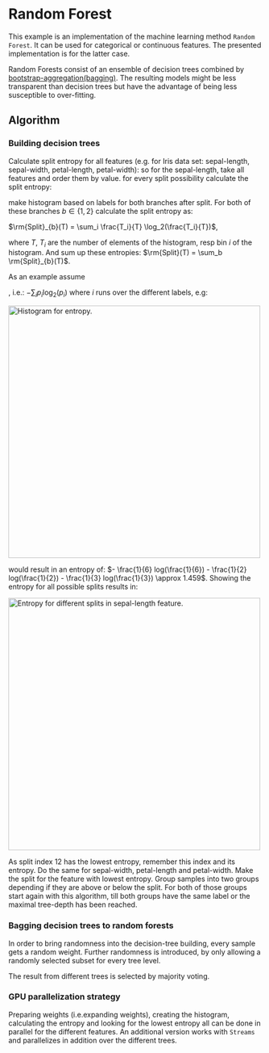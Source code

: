# Random Forest
This example is an implementation of the machine learning method `Random Forest`. It can be used for categorical or continuous features.
The presented implementation is for the latter case.

Random Forests consist of an ensemble of decision trees combined by [bootstrap-aggregation(bagging)](http://en.wikipedia.org/wiki/Bootstrap_aggregating). 
The resulting models might be less transparent than decision trees but have the advantage of being less susceptible to over-fitting.

## Algorithm

### Building decision trees

Calculate split entropy for all features (e.g. for Iris data set: sepal-length, sepal-width, petal-length, petal-width): so for the sepal-length, take all features and order them by value.
for every split possibility calculate the split entropy:

make histogram based on labels for both branches after split. For both of these branches $b \in \{1,2\}$ calculate the split entropy as:

$\rm{Split}_{b}(T) = \sum_i \frac{T_i}{T} \log_2(\frac{T_i}{T})$,

where $T$, $T_i$ are the number of elements of the histogram, resp bin $i$ of the histogram. And sum up these entropies: $\rm{Split}(T) = \sum_b \rm{Split}_{b}(T)$.

As an example assume 

, i.e.: $- \sum_i p_i \log_2(p_i)$ where $i$ runs over the different labels, e.g:

<img src="../../content/images/histogramOnLabels.png" width="500" alt="Histogram for entropy.">

would result in an entropy of: $- \frac{1}{6} log(\frac{1}{6}) - \frac{1}{2} log(\frac{1}{2}) - \frac{1}{3} log(\frac{1}{3}) \approx 1.459$.
Showing the entropy for all possible splits results in:

<img src="../../content/images/Entropy.png" width="500" alt="Entropy for different splits in sepal-length feature.">

As split index 12 has the lowest entropy, remember this index and its entropy.
Do the same for sepal-width, petal-length and petal-width. Make the split for the feature with lowest entropy. Group samples into two groups depending if they
are above or below the split. For both of those groups start again with this algorithm, till both groups have the same label or the maximal tree-depth has been reached.

### Bagging decision trees to random forests
In order to bring randomness into the decision-tree building, every sample gets a random weight. Further randomness is introduced, by only allowing a randomly selected subset
for every tree level.

The result from different trees is selected by majority voting.

### GPU parallelization strategy
Preparing weights (i.e.expanding weights), creating the histogram, calculating the entropy and looking for the lowest entropy all can be done in parallel for the different
features. An additional version works with `Streams` and parallelizes in addition over the different trees.